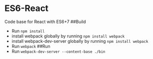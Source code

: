 # ES6-React
Code base for React with ES6+7
##Build
- Run `npm install`
- install webpack globally by running `npm install webpack`
- install webpack-dev-server globally by running `npm install webpack`
- Run `webpack`
##Run
- Run `webpack-dev-server --content-base ./bin`

